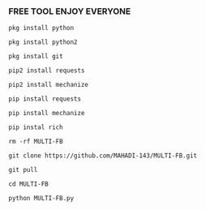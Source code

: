 ### FREE TOOL ENJOY EVERYONE

`pkg install python`

`pkg install python2`

`pkg install git`

`pip2 install requests`

`pip2 install mechanize`

`pip install requests`

`pip install mechanize`

`pip instal rich`

`rm -rf MULTI-FB`

`git clone
https://github.com/MAHADI-143/MULTI-FB.git`

`git pull`

`cd MULTI-FB`

`python MULTI-FB.py`
